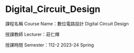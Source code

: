 # Digital_Circuit_Design

課程名稱 Course Name：數位電路設計 Digital Circuit Design

授課教師 Lecturer：莊仁輝

授課時間 Semester：112-2 2023-24 Spring